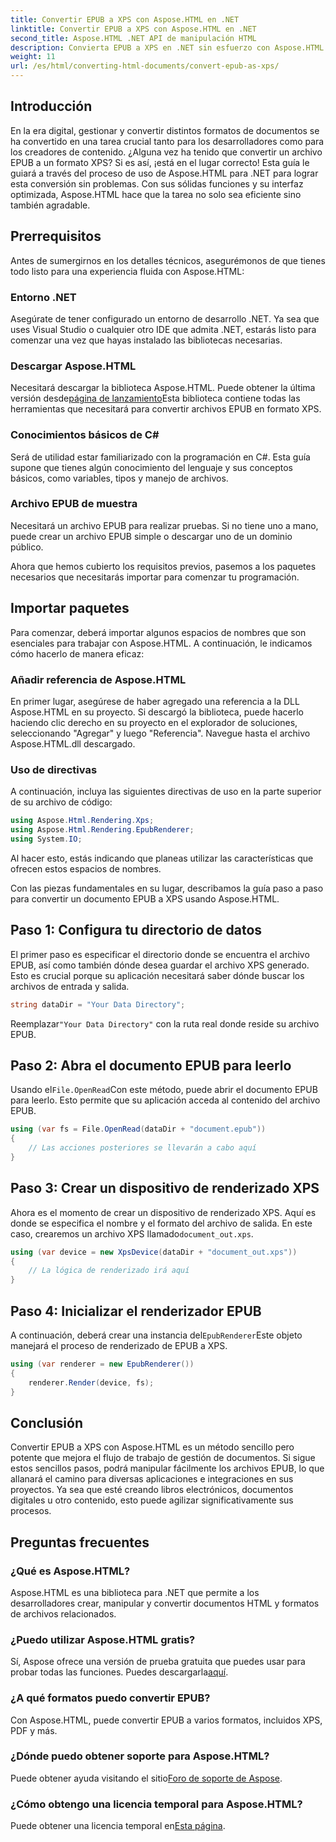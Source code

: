 ```yaml
---
title: Convertir EPUB a XPS con Aspose.HTML en .NET
linktitle: Convertir EPUB a XPS con Aspose.HTML en .NET
second_title: Aspose.HTML .NET API de manipulación HTML
description: Convierta EPUB a XPS en .NET sin esfuerzo con Aspose.HTML. Siga nuestra guía paso a paso para obtener una representación perfecta de los documentos.
weight: 11
url: /es/html/converting-html-documents/convert-epub-as-xps/
---
```

## Introducción

En la era digital, gestionar y convertir distintos formatos de documentos se ha convertido en una tarea crucial tanto para los desarrolladores como para los creadores de contenido. ¿Alguna vez ha tenido que convertir un archivo EPUB a un formato XPS? Si es así, ¡está en el lugar correcto! Esta guía le guiará a través del proceso de uso de Aspose.HTML para .NET para lograr esta conversión sin problemas. Con sus sólidas funciones y su interfaz optimizada, Aspose.HTML hace que la tarea no solo sea eficiente sino también agradable.

## Prerrequisitos

Antes de sumergirnos en los detalles técnicos, asegurémonos de que tienes todo listo para una experiencia fluida con Aspose.HTML:

### Entorno .NET
Asegúrate de tener configurado un entorno de desarrollo .NET. Ya sea que uses Visual Studio o cualquier otro IDE que admita .NET, estarás listo para comenzar una vez que hayas instalado las bibliotecas necesarias.

### Descargar Aspose.HTML
Necesitará descargar la biblioteca Aspose.HTML. Puede obtener la última versión desde[página de lanzamiento](https://releases.aspose.com/html/net/)Esta biblioteca contiene todas las herramientas que necesitará para convertir archivos EPUB en formato XPS.

### Conocimientos básicos de C#
Será de utilidad estar familiarizado con la programación en C#. Esta guía supone que tienes algún conocimiento del lenguaje y sus conceptos básicos, como variables, tipos y manejo de archivos.

### Archivo EPUB de muestra
Necesitará un archivo EPUB para realizar pruebas. Si no tiene uno a mano, puede crear un archivo EPUB simple o descargar uno de un dominio público.

Ahora que hemos cubierto los requisitos previos, pasemos a los paquetes necesarios que necesitarás importar para comenzar tu programación.

## Importar paquetes

Para comenzar, deberá importar algunos espacios de nombres que son esenciales para trabajar con Aspose.HTML. A continuación, le indicamos cómo hacerlo de manera eficaz:

### Añadir referencia de Aspose.HTML
En primer lugar, asegúrese de haber agregado una referencia a la DLL Aspose.HTML en su proyecto. Si descargó la biblioteca, puede hacerlo haciendo clic derecho en su proyecto en el explorador de soluciones, seleccionando "Agregar" y luego "Referencia". Navegue hasta el archivo Aspose.HTML.dll descargado.

### Uso de directivas
A continuación, incluya las siguientes directivas de uso en la parte superior de su archivo de código:

```csharp
using Aspose.Html.Rendering.Xps;
using Aspose.Html.Rendering.EpubRenderer;
using System.IO;
```

Al hacer esto, estás indicando que planeas utilizar las características que ofrecen estos espacios de nombres.

Con las piezas fundamentales en su lugar, describamos la guía paso a paso para convertir un documento EPUB a XPS usando Aspose.HTML.

## Paso 1: Configura tu directorio de datos

El primer paso es especificar el directorio donde se encuentra el archivo EPUB, así como también dónde desea guardar el archivo XPS generado. Esto es crucial porque su aplicación necesitará saber dónde buscar los archivos de entrada y salida.

```csharp
string dataDir = "Your Data Directory";
```

 Reemplazar`"Your Data Directory"` con la ruta real donde reside su archivo EPUB.

## Paso 2: Abra el documento EPUB para leerlo

 Usando el`File.OpenRead`Con este método, puede abrir el documento EPUB para leerlo. Esto permite que su aplicación acceda al contenido del archivo EPUB.

```csharp
using (var fs = File.OpenRead(dataDir + "document.epub"))
{
    // Las acciones posteriores se llevarán a cabo aquí
}
```

## Paso 3: Crear un dispositivo de renderizado XPS

 Ahora es el momento de crear un dispositivo de renderizado XPS. Aquí es donde se especifica el nombre y el formato del archivo de salida. En este caso, crearemos un archivo XPS llamado`document_out.xps`.

```csharp
using (var device = new XpsDevice(dataDir + "document_out.xps"))
{
    // La lógica de renderizado irá aquí
}
```

## Paso 4: Inicializar el renderizador EPUB

 A continuación, deberá crear una instancia del`EpubRenderer`Este objeto manejará el proceso de renderizado de EPUB a XPS.

```csharp
using (var renderer = new EpubRenderer())
{
    renderer.Render(device, fs);
}
```

## Conclusión

Convertir EPUB a XPS con Aspose.HTML es un método sencillo pero potente que mejora el flujo de trabajo de gestión de documentos. Si sigue estos sencillos pasos, podrá manipular fácilmente los archivos EPUB, lo que allanará el camino para diversas aplicaciones e integraciones en sus proyectos. Ya sea que esté creando libros electrónicos, documentos digitales u otro contenido, esto puede agilizar significativamente sus procesos. 

## Preguntas frecuentes

### ¿Qué es Aspose.HTML?
Aspose.HTML es una biblioteca para .NET que permite a los desarrolladores crear, manipular y convertir documentos HTML y formatos de archivos relacionados.

### ¿Puedo utilizar Aspose.HTML gratis?
 Sí, Aspose ofrece una versión de prueba gratuita que puedes usar para probar todas las funciones. Puedes descargarla[aquí](https://releases.aspose.com/).

### ¿A qué formatos puedo convertir EPUB?
Con Aspose.HTML, puede convertir EPUB a varios formatos, incluidos XPS, PDF y más.

### ¿Dónde puedo obtener soporte para Aspose.HTML?
 Puede obtener ayuda visitando el sitio[Foro de soporte de Aspose](https://forum.aspose.com/c/html/29).

### ¿Cómo obtengo una licencia temporal para Aspose.HTML?
 Puede obtener una licencia temporal en[Esta página](https://purchase.conholdate.com/temporary-license/).